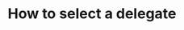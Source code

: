 ---
id: select-delegate
title: How to select a delegate
sidebar_label: Select a delegate
description: todo:qqq
---
